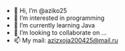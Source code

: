 - 👋 Hi, I’m @aziko25
- 👀 I’m interested in programming
- 🌱 I’m currently learning Java
- 💞️ I’m looking to collaborate on ...
- 📫 My mail: azizxoja200425@mail.ru


<!---
aziko25/aziko25 is a ✨ special ✨ repository because its `README.md` (this file) appears on your GitHub profile.
You can click the Preview link to take a look at your changes.
--->
